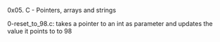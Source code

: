0x05. C - Pointers, arrays and strings

0-reset_to_98.c: takes a pointer to an int as parameter and updates the value it points to to 98
